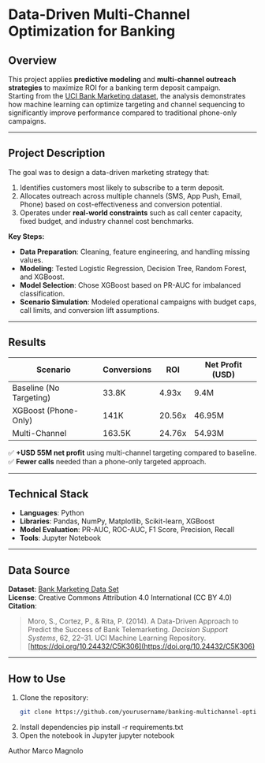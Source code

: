 # Data-Driven Multi-Channel Optimization for Banking

## Overview
This project applies **predictive modeling** and **multi-channel outreach strategies** to maximize ROI for a banking term deposit campaign.  
Starting from the [UCI Bank Marketing dataset](#data-source), the analysis demonstrates how machine learning can optimize targeting and channel sequencing to significantly improve performance compared to traditional phone-only campaigns.

---

## Project Description
The goal was to design a data-driven marketing strategy that:
1. Identifies customers most likely to subscribe to a term deposit.
2. Allocates outreach across multiple channels (SMS, App Push, Email, Phone) based on cost-effectiveness and conversion potential.
3. Operates under **real-world constraints** such as call center capacity, fixed budget, and industry channel cost benchmarks.

**Key Steps:**
- **Data Preparation**: Cleaning, feature engineering, and handling missing values.
- **Modeling**: Tested Logistic Regression, Decision Tree, Random Forest, and XGBoost.
- **Model Selection**: Chose XGBoost based on PR-AUC for imbalanced classification.
- **Scenario Simulation**: Modeled operational campaigns with budget caps, call limits, and conversion lift assumptions.

---

## Results
| Scenario               | Conversions | ROI   | Net Profit (USD) |
|------------------------|-------------|-------|------------------|
| Baseline (No Targeting)| 33.8K       | 4.93x | 9.4M             |
| XGBoost (Phone-Only)   | 141K        | 20.56x| 46.95M           |
| Multi-Channel          | 163.5K      | 24.76x| 54.93M           |

✅ **+USD 55M net profit** using multi-channel targeting compared to baseline.  
✅ **Fewer calls** needed than a phone-only targeted approach.

---

## Technical Stack
- **Languages**: Python
- **Libraries**: Pandas, NumPy, Matplotlib, Scikit-learn, XGBoost
- **Model Evaluation**: PR-AUC, ROC-AUC, F1 Score, Precision, Recall
- **Tools**: Jupyter Notebook

---

## Data Source
**Dataset**: [Bank Marketing Data Set](https://archive.ics.uci.edu/dataset/222/bank+marketing)  
**License**: Creative Commons Attribution 4.0 International (CC BY 4.0)  
**Citation**:
> Moro, S., Cortez, P., & Rita, P. (2014). A Data-Driven Approach to Predict the Success of Bank Telemarketing. *Decision Support Systems*, 62, 22–31. UCI Machine Learning Repository. [https://doi.org/10.24432/C5K306](https://doi.org/10.24432/C5K306)

---

## How to Use
1. Clone the repository:
   ```bash
   git clone https://github.com/yourusername/banking-multichannel-optimization.git
2. Install dependencies
   pip install -r requirements.txt
3. Open the notebook in Jupyter
   jupyter notebook

Author
Marco Magnolo
